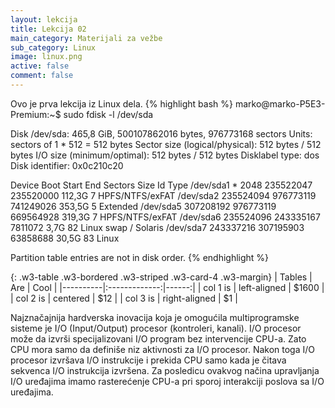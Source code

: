 ```yaml
---
layout: lekcija
title: Lekcija 02
main_category: Materijali za vežbe
sub_category: Linux
image: linux.png
active: false
comment: false
---
```


Ovo je prva lekcija iz Linux dela.
{% highlight bash %}
marko@marko-P5E3-Premium:~$ sudo fdisk -l /dev/sda

Disk /dev/sda: 465,8 GiB, 500107862016 bytes, 976773168 sectors
Units: sectors of 1 * 512 = 512 bytes
Sector size (logical/physical): 512 bytes / 512 bytes
I/O size (minimum/optimal): 512 bytes / 512 bytes
Disklabel type: dos
Disk identifier: 0x0c210c20

Device     Boot     Start       End   Sectors   Size Id Type
/dev/sda1  *         2048 235522047 235520000 112,3G  7 HPFS/NTFS/exFAT
/dev/sda2       235524094 976773119 741249026 353,5G  5 Extended
/dev/sda5       307208192 976773119 669564928 319,3G  7 HPFS/NTFS/exFAT
/dev/sda6       235524096 243335167   7811072   3,7G 82 Linux swap / Solaris
/dev/sda7       243337216 307195903  63858688  30,5G 83 Linux

Partition table entries are not in disk order.
{% endhighlight %}

{: .w3-table .w3-bordered .w3-striped .w3-card-4 .w3-margin}
| Tables   |      Are      |  Cool |
|----------|:-------------:|------:|
| col 1 is |  left-aligned | $1600 |
| col 2 is |    centered   |   $12 |
| col 3 is | right-aligned |    $1 |


Najznačajnija hardverska inovacija koja je omogućila multiprogramske sisteme je I/O (Input/Output) procesor (kontroleri, kanali). I/O procesor može da izvrši specijalizovani I/O program bez intervencije CPU-a. Zato CPU mora samo da definiše niz aktivnosti za I/O procesor. Nakon toga I/O procesor izvršava I/O instrukcije i prekida CPU samo kada je čitava sekvenca I/O instrukcija izvršena. Za posledicu ovakvog načina upravljanja I/O uređajima imamo rasterećenje CPU-a pri sporoj interakciji poslova sa I/O uređajima.
